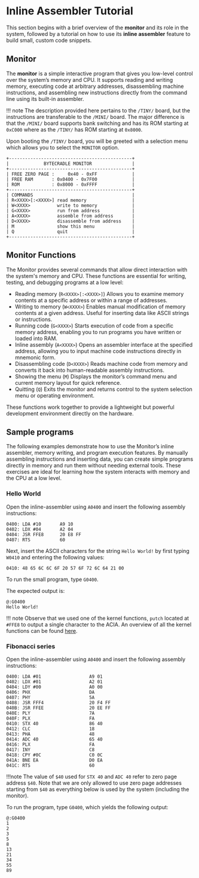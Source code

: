 # Inline Assembler Tutorial

This section begins with a brief overview of the **monitor** and its role in the
system, followed by a tutorial on how to use its **inline assembler** feature to
build small, custom code snippets.

## Monitor

The **monitor** is a simple interactive program that gives you low-level control
over the system’s memory and CPU. It supports reading and writing memory,
executing code at arbitrary addresses, disassembling machine instructions, and
assembling new instructions directly from the command line using its built-in
assembler.

!!! note
    The description provided here pertains to the `/TINY/` board, but the
    instructions are transferable to the `/MINI/` board. The major difference
    is that the `/MINI/` board supports bank switching and has its ROM
    starting at `0xC000` where as the `/TINY/` has ROM starting at `0x8000`.

Upon booting the `/TINY/` board, you will be greeted with a selection menu
which allows you to select the `MONITOR` option. 

```
+----------------------------------------------+
|             BYTECRADLE MONITOR               |
+----------------------------------------------+
| FREE ZERO PAGE :     0x40 - 0xFF             |
| FREE RAM       : 0x0400 - 0x7F00             |
| ROM            : 0x8000 - 0xFFFF             |
+----------------------------------------------+
| COMMANDS                                     |
| R<XXXX>[:<XXXX>] read memory                 |
| W<XXXX>          write to memory             |
| G<XXXX>          run from address            |
| A<XXXX>          assemble from address       |
| D<XXXX>          disassemble from address    |
| M                show this menu              |
| Q                quit                        |
+----------------------------------------------+
```

## Monitor Functions

The Monitor provides several commands that allow direct interaction with the
system's memory and CPU. These functions are essential for writing, testing, and
debugging programs at a low level:

* Reading memory (`R<XXXX>[:<XXXX>]`) Allows you to examine memory contents at a
  specific address or within a range of addresses.
* Writing to memory (`W<XXXX>`) Enables manual modification of memory contents at
  a given address. Useful for inserting data like ASCII strings or instructions.
* Running code (`G<XXXX>`) Starts execution of code from a specific memory
  address, enabling you to run programs you have written or loaded into RAM.
* Inline assembly (`A<XXXX>`) Opens an assembler interface at the specified
  address, allowing you to input machine code instructions directly in mnemonic
  form.
* Disassembling code (`D<XXXX>`) Reads machine code from memory and converts it
  back into human-readable assembly instructions.
* Showing the menu (`M`) Displays the monitor’s command menu and current memory
  layout for quick reference.
* Quitting (`Q`) Exits the monitor and returns control to the system selection
  menu or operating environment.

These functions work together to provide a lightweight but powerful development
environment directly on the hardware.

## Sample programs

The following examples demonstrate how to use the Monitor’s inline assembler,
memory writing, and program execution features. By manually assembling
instructions and inserting data, you can create simple programs directly in
memory and run them without needing external tools. These exercises are ideal
for learning how the system interacts with memory and the CPU at a low level.

### Hello World

Open the inline-assembler using `A0400` and insert the following assembly instructions:

```ca65
0400: LDA #10       A9 10
0402: LDX #04       A2 04
0404: JSR FFE8      20 E8 FF
0407: RTS           60
```

Next, insert the ASCII characters for the string `Hello World!` by first typing `W0410` and entering the following values:

```
0410: 48 65 6C 6C 6F 20 57 6F 72 6C 64 21 00
```

To run the small program, type `G0400`.

The expected output is:

```
@:G0400
Hello World!
```

!!! note
    Observe that we used one of the kernel functions, `putch` located at `#FFE8`
    to output a single character to the ACIA. An overview of all the kernel
    functions can be found [here](../software/kernel-functions.md).

### Fibonacci series

Open the inline-assembler using `A0400` and insert the following assembly instructions:

```ca65
0400: LDA #01                  A9 01
0402: LDX #01                  A2 01
0404: LDY #00                  A0 00
0406: PHX                      DA
0407: PHY                      5A
0408: JSR FFF4                 20 F4 FF
040B: JSR FFEE                 20 EE FF
040E: PLY                      7A
040F: PLX                      FA
0410: STX 40                   86 40
0412: CLC                      18
0413: PHA                      48
0414: ADC 40                   65 40
0416: PLX                      FA
0417: INY                      C8
0418: CPY #0C                  C0 0C
041A: BNE EA                   D0 EA
041C: RTS                      60
```

!!!note
    The value of `$40` used for `STX 40` and `ADC 40` refer to zero page address
    `$40`. Note that we are only allowed to use zero page addresses starting from
    `$40` as everything below is used by the system (including the monitor).

To run the program, type `G0400`, which yields the following output:

```
@:G0400
1
2
3
5
8
13
21
34
55
89
```
